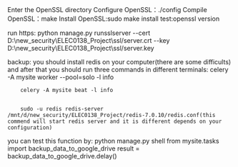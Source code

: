 Enter the OpenSSL directory
Configure OpenSSL：./config
Compile OpenSSL：make
Install OpenSSL:sudo make install
test:openssl version


run https: python manage.py runsslserver --cert D:\new_security\ELEC0138_Project\ssl/server.crt --key D:\new_security\ELEC0138_Project\ssl/server.key



backup:
you should install redis on your computer(there are some difficults) and after that you should run three commands in different terminals:
        celery -A mysite worker --pool=solo -l info

        celery -A mysite beat -l info


        sudo -u redis redis-server /mnt/d/new_security/ELEC0138_Project/redis-7.0.10/redis.conf(this commend will start redis server and it is different depends on your configuration)

you can test this function by:
        python manage.py shell
        from mysite.tasks import backup_data_to_google_drive
        result = backup_data_to_google_drive.delay()
